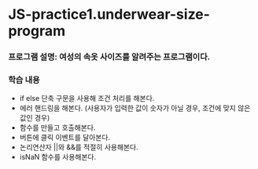 # JS-practice1.underwear-size-program

### 프로그램 설명: 여성의 속옷 사이즈를 알려주는 프로그램이다. 

### 학습 내용
- if else 단축 구문을 사용해 조건 처리를 해본다.
- 에러 핸드링을 해본다. (사용자가 입력한 값이 숫자가 아닐 경우, 조건에 맞지 않은 값인 경우)
- 함수를 만들고 호출해본다. 
- 버튼에 클릭 이벤트를 달아본다. 
- 논리연산자 ||와 &&를 적절히 사용해본다.
- isNaN 함수를 사용해본다.
